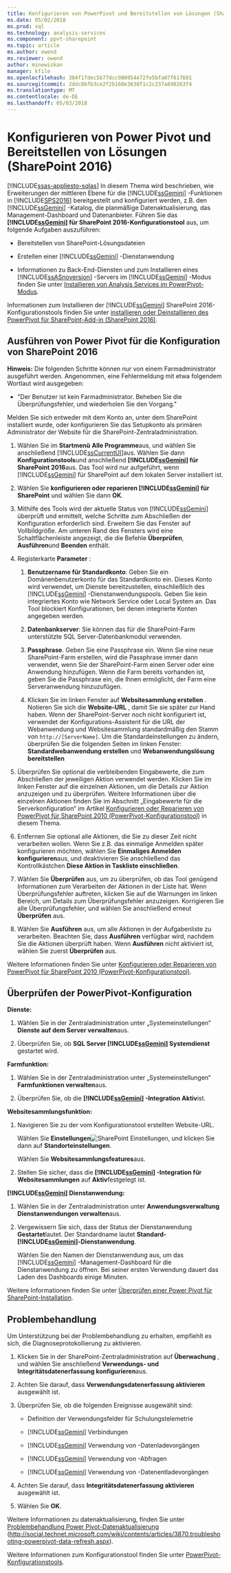 ```yaml
---
title: Konfigurieren von PowerPivot und Bereitstellen von Lösungen (SharePoint 2016) | Microsoft Docs
ms.date: 05/02/2018
ms.prod: sql
ms.technology: analysis-services
ms.component: ppvt-sharepoint
ms.topic: article
ms.author: owend
ms.reviewer: owend
author: minewiskan
manager: kfile
ms.openlocfilehash: 384f1fdec5b77dcc980954e72fe5bfa07f617601
ms.sourcegitcommit: 2ddc0bfb3ce2f2b160e3638f1c2c237a898263f4
ms.translationtype: MT
ms.contentlocale: de-DE
ms.lasthandoff: 05/03/2018
---
```

# <a name="configure-power-pivot-and-deploy-solutions-sharepoint-2016"></a>Konfigurieren von Power Pivot und Bereitstellen von Lösungen (SharePoint 2016)
[!INCLUDE[ssas-appliesto-sqlas](../../../includes/ssas-appliesto-sqlas.md)]
  In diesem Thema wird beschrieben, wie Erweiterungen der mittleren Ebene für die [!INCLUDE[ssGemini](../../../includes/ssgemini-md.md)] -Funktionen in [!INCLUDE[SPS2016](../../../includes/sps2016-md.md)] bereitgestellt und konfiguriert werden, z.B. den [!INCLUDE[ssGemini](../../../includes/ssgemini-md.md)] -Katalog, die planmäßige Datenaktualisierung, das Management-Dashboard und Datenanbieter. Führen Sie das **[!INCLUDE[ssGemini](../../../includes/ssgemini-md.md)] für SharePoint 2016-Konfigurationstool** aus, um folgende Aufgaben auszuführen:  
  
-   Bereitstellen von SharePoint-Lösungsdateien  
  
-   Erstellen einer [!INCLUDE[ssGemini](../../../includes/ssgemini-md.md)] -Dienstanwendung  
  
-   Informationen zu Back-End-Diensten und zum Installieren eines [!INCLUDE[ssASnoversion](../../../includes/ssasnoversion-md.md)] -Servers im [!INCLUDE[ssGemini](../../../includes/ssgemini-md.md)] -Modus finden Sie unter [Installieren von Analysis Services im PowerPivot-Modus](../../../analysis-services/instances/install-windows/install-analysis-services-in-power-pivot-mode.md).  
  
 Informationen zum Installieren der [!INCLUDE[ssGemini](../../../includes/ssgemini-md.md)] SharePoint 2016-Konfigurationstools finden Sie unter [installieren oder Deinstallieren des PowerPivot für SharePoint-Add-in (SharePoint 2016)](../../../analysis-services/instances/install-windows/install-or-uninstall-the-power-pivot-for-sharepoint-add-in-sharepoint-2016.md).  
  
##  <a name="bkmk_run_configuration_tool"></a> Ausführen von Power Pivot für die Konfiguration von SharePoint 2016  
 **Hinweis:** Die folgenden Schritte können nur von einem Farmadministrator ausgeführt werden. Angenommen, eine Fehlermeldung mit etwa folgendem Wortlaut wird ausgegeben:  
  
-   "Der Benutzer ist kein Farmadministrator. Beheben Sie die Überprüfungsfehler, und wiederholen Sie den Vorgang."  
  
 Melden Sie sich entweder mit dem Konto an, unter dem SharePoint installiert wurde, oder konfigurieren Sie das Setupkonto als primären Administrator der Website für die SharePoint-Zentraladministration.  
  
1.  Wählen Sie im **Startmenü** **Alle Programme**aus, und wählen Sie anschließend [!INCLUDE[ssCurrentUI](../../../includes/sscurrentui-md.md)]aus. Wählen Sie dann **Konfigurationstools**und anschließend **[!INCLUDE[ssGemini](../../../includes/ssgemini-md.md)] für SharePoint 2016**aus. Das Tool wird nur aufgeführt, wenn [!INCLUDE[ssGemini](../../../includes/ssgemini-md.md)] für SharePoint auf dem lokalen Server installiert ist.  
  
2.  Wählen Sie **konfigurieren oder reparieren [!INCLUDE[ssGemini](../../../includes/ssgemini-md.md)] für SharePoint** und wählen Sie dann **OK**.  
  
3.  Mithilfe des Tools wird der aktuelle Status von [!INCLUDE[ssGemini](../../../includes/ssgemini-md.md)] überprüft und ermittelt, welche Schritte zum Abschließen der Konfiguration erforderlich sind. Erweitern Sie das Fenster auf Vollbildgröße. Am unteren Rand des Fensters wird eine Schaltflächenleiste angezeigt, die die Befehle **Überprüfen**, **Ausführen**und **Beenden** enthält.  
  
4.  Registerkarte **Parameter** :  
  
    1.  **Benutzername für Standardkonto**: Geben Sie ein Domänenbenutzerkonto für das Standardkonto ein. Dieses Konto wird verwendet, um Dienste bereitzustellen, einschließlich des [!INCLUDE[ssGemini](../../../includes/ssgemini-md.md)] -Dienstanwendungspools. Geben Sie kein integriertes Konto wie Network Service oder Local System an. Das Tool blockiert Konfigurationen, bei denen integrierte Konten angegeben werden.  
  
    2.  **Datenbankserver**: Sie können das für die SharePoint-Farm unterstützte SQL Server-Datenbankmodul verwenden.  
  
    3.  **Passphrase**. Geben Sie eine Passphrase ein. Wenn Sie eine neue SharePoint-Farm erstellen, wird die Passphrase immer dann verwendet, wenn Sie der SharePoint-Farm einen Server oder eine Anwendung hinzufügen. Wenn die Farm bereits vorhanden ist, geben Sie die Passphrase ein, die Ihnen ermöglicht, der Farm eine Serveranwendung hinzuzufügen.  
  
    4.  Klicken Sie im linken Fenster auf **Websitesammlung erstellen** . Notieren Sie sich die **Website-URL** , damit Sie sie später zur Hand haben. Wenn der SharePoint-Server noch nicht konfiguriert ist, verwendet der Konfigurations-Assistent für die URL der Webanwendung und Websitesammlung standardmäßig den Stamm von `http://[ServerName]`. Um die Standardeinstellungen zu ändern, überprüfen Sie die folgenden Seiten im linken Fenster: **Standardwebanwendung erstellen** und **Webanwendungslösung bereitstellen**  
  
5.  Überprüfen Sie optional die verbleibenden Eingabewerte, die zum Abschließen der jeweiligen Aktion verwendet werden. Klicken Sie im linken Fenster auf die einzelnen Aktionen, um die Details zur Aktion anzuzeigen und zu überprüfen. Weitere Informationen über die einzelnen Aktionen finden Sie im Abschnitt „Eingabewerte für die Serverkonfiguration“ im Artikel [Konfigurieren oder Reparieren von PowerPivot für SharePoint 2010 (PowerPivot-Konfigurationstool)](http://msdn.microsoft.com/en-us/d61f49c5-efaa-4455-98f2-8c293fa50046) in diesem Thema.  
  
6.  Entfernen Sie optional alle Aktionen, die Sie zu dieser Zeit nicht verarbeiten wollen. Wenn Sie z.B. das einmalige Anmelden später konfigurieren möchten, wählen Sie **Einmaliges Anmelden konfigurieren**aus, und deaktivieren Sie anschließend das Kontrollkästchen **Diese Aktion in Taskliste einschließen**.  
  
7.  Wählen Sie **Überprüfen** aus, um zu überprüfen, ob das Tool genügend Informationen zum Verarbeiten der Aktionen in der Liste hat. Wenn Überprüfungsfehler auftreten, klicken Sie auf die Warnungen im linken Bereich, um Details zum Überprüfungsfehler anzuzeigen. Korrigieren Sie alle Überprüfungsfehler, und wählen Sie anschließend erneut **Überprüfen** aus.  
  
8.  Wählen Sie **Ausführen** aus, um alle Aktionen in der Aufgabenliste zu verarbeiten. Beachten Sie, dass **Ausführen** verfügbar wird, nachdem Sie die Aktionen überprüft haben. Wenn **Ausführen** nicht aktiviert ist, wählen Sie zuerst **Überprüfen** aus.  
  
 Weitere Informationen finden Sie unter [Konfigurieren oder Reparieren von PowerPivot für SharePoint 2010 (PowerPivot-Konfigurationstool)](http://msdn.microsoft.com/en-us/d61f49c5-efaa-4455-98f2-8c293fa50046).  
  
##  <a name="bkmk_verify_powerpivot"></a> Überprüfen der PowerPivot-Konfiguration  
 **Dienste:**  
  
1.  Wählen Sie in der Zentraladministration unter „Systemeinstellungen“ **Dienste auf dem Server verwalten**aus.  
  
2.  Überprüfen Sie, ob **SQL Server [!INCLUDE[ssGemini](../../../includes/ssgemini-md.md)] Systemdienst** gestartet wird.  
  
 **Farmfunktion:**  
  
1.  Wählen Sie in der Zentraladministration unter „Systemeinstellungen“ **Farmfunktionen verwalten**aus.  
  
2.  Überprüfen Sie, ob die **[!INCLUDE[ssGemini](../../../includes/ssgemini-md.md)] -Integration** **Aktiv**ist.  
  
 **Websitesammlungsfunktion:**  
  
1.  Navigieren Sie zu der vom Konfigurationstool erstellten Website-URL.  
  
     Wählen Sie **Einstellungen**![SharePoint Einstellungen](../../../analysis-services/media/as-sharepoint2013-settings-gear.gif "SharePoint Einstellungen"), und klicken Sie dann auf **Standorteinstellungen**.  
  
     Wählen Sie **Websitesammlungsfeatures**aus.  
  
2.  Stellen Sie sicher, dass die **[!INCLUDE[ssGemini](../../../includes/ssgemini-md.md)] -Integration für Websitesammlungen** auf **Aktiv**festgelegt ist.  
  
 **[!INCLUDE[ssGemini](../../../includes/ssgemini-md.md)] Dienstanwendung:**  
  
1.  Wählen Sie in der Zentraladministration unter **Anwendungsverwaltung** **Dienstanwendungen verwalten**aus.  
  
2.  Vergewissern Sie sich, dass der Status der Dienstanwendung **Gestartet**lautet. Der Standardname lautet **Standard-[!INCLUDE[ssGemini](../../../includes/ssgemini-md.md)]-Dienstanwendung**.  
  
     Wählen Sie den Namen der Dienstanwendung aus, um das [!INCLUDE[ssGemini](../../../includes/ssgemini-md.md)] -Management-Dashboard für die Dienstanwendung zu öffnen. Bei seiner ersten Verwendung dauert das Laden des Dashboards einige Minuten.  
  
 Weitere Informationen finden Sie unter [Überprüfen einer Power Pivot für SharePoint-Installation](../../../analysis-services/instances/install-windows/verify-a-power-pivot-for-sharepoint-installation.md).  
  
##  <a name="bkmk_troubleshoot_issues"></a> Problembehandlung  
 Um Unterstützung bei der Problembehandlung zu erhalten, empfiehlt es sich, die Diagnoseprotokollierung zu aktivieren.  
  
1.  Klicken Sie in der SharePoint-Zentraladministration auf **Überwachung** , und wählen Sie anschließend **Verwendungs- und Integritätsdatenerfassung konfigurieren**aus.  
  
2.  Achten Sie darauf, dass **Verwendungsdatenerfassung aktivieren** ausgewählt ist.  
  
3.  Überprüfen Sie, ob die folgenden Ereignisse ausgewählt sind:  
  
    -   Definition der Verwendungsfelder für Schulungstelemetrie  
  
    -   [!INCLUDE[ssGemini](../../../includes/ssgemini-md.md)] Verbindungen  
  
    -   [!INCLUDE[ssGemini](../../../includes/ssgemini-md.md)] Verwendung von -Datenladevorgängen  
  
    -   [!INCLUDE[ssGemini](../../../includes/ssgemini-md.md)] Verwendung von -Abfragen  
  
    -   [!INCLUDE[ssGemini](../../../includes/ssgemini-md.md)] Verwendung von -Datenentladevorgängen  
  
4.  Achten Sie darauf, dass **Integritätsdatenerfassung aktivieren** ausgewählt ist.  
  
5.  Wählen Sie **OK**.  
  
 Weitere Informationen zu datenaktualisierung, finden Sie unter [Problembehandlung Power Pivot-Datenaktualisierung](http://social.technet.microsoft.com/wiki/contents/articles/3870.troubleshooting-powerpivot-data-refresh.aspx) (http://social.technet.microsoft.com/wiki/contents/articles/3870.troubleshooting-powerpivot-data-refresh.aspx).  
  
 Weitere Informationen zum Konfigurationstool finden Sie unter [PowerPivot-Konfigurationstools](../../../analysis-services/power-pivot-sharepoint/power-pivot-configuration-tools.md).  
  
  
